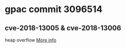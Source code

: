 # gpac commit 3096514

## cve-2018-13005 & cve-2018-13006 
heap overflow
[More info](https://github.com/gpac/gpac/issues/1088)
